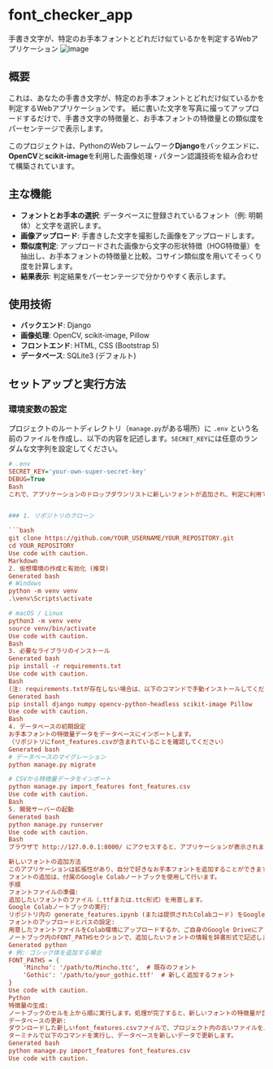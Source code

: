 # font_checker_app
手書き文字が、特定のお手本フォントとどれだけ似ているかを判定するWebアプリケーション
![image](https://github.com/user-attachments/assets/43c1d436-1002-4a10-b612-a72e40795962)


## 概要

これは、あなたの手書き文字が、特定のお手本フォントとどれだけ似ているかを判定するWebアプリケーションです。
紙に書いた文字を写真に撮ってアップロードするだけで、手書き文字の特徴量と、お手本フォントの特徴量との類似度をパーセンテージで表示します。

このプロジェクトは、PythonのWebフレームワーク**Django**をバックエンドに、**OpenCV**と**scikit-image**を利用した画像処理・パターン認識技術を組み合わせて構築されています。

## 主な機能

- **フォントとお手本の選択**: データベースに登録されているフォント（例: 明朝体）と文字を選択します。
- **画像アップロード**: 手書きした文字を撮影した画像をアップロードします。
- **類似度判定**: アップロードされた画像から文字の形状特徴（HOG特徴量）を抽出し、お手本フォントの特徴量と比較。コサイン類似度を用いてそっくり度を計算します。
- **結果表示**: 判定結果をパーセンテージで分かりやすく表示します。

## 使用技術

- **バックエンド**: Django
- **画像処理**: OpenCV, scikit-image, Pillow
- **フロントエンド**: HTML, CSS (Bootstrap 5)
- **データベース**: SQLite3 (デフォルト)

## セットアップと実行方法

### 環境変数の設定

プロジェクトのルートディレクトリ（`manage.py`がある場所）に `.env` という名前のファイルを作成し、以下の内容を記述します。`SECRET_KEY`には任意のランダムな文字列を設定してください。

```ini
# .env
SECRET_KEY='your-own-super-secret-key'
DEBUG=True
Bash
これで、アプリケーションのドロップダウンリストに新しいフォントが追加され、判定に利用できるようになります。


### 1. リポジトリのクローン

```bash
git clone https://github.com/YOUR_USERNAME/YOUR_REPOSITORY.git
cd YOUR_REPOSITORY
Use code with caution.
Markdown
2. 仮想環境の作成と有効化 (推奨)
Generated bash
# Windows
python -m venv venv
.\venv\Scripts\activate

# macOS / Linux
python3 -m venv venv
source venv/bin/activate
Use code with caution.
Bash
3. 必要なライブラリのインストール
Generated bash
pip install -r requirements.txt
Use code with caution.
Bash
(注: requirements.txtが存在しない場合は、以下のコマンドで手動インストールしてください)
Generated bash
pip install django numpy opencv-python-headless scikit-image Pillow
Use code with caution.
Bash
4. データベースの初期設定
お手本フォントの特徴量データをデータベースにインポートします。
（リポジトリにfont_features.csvが含まれていることを確認してください）
Generated bash
# データベースのマイグレーション
python manage.py migrate

# CSVから特徴量データをインポート
python manage.py import_features font_features.csv
Use code with caution.
Bash
5. 開発サーバーの起動
Generated bash
python manage.py runserver
Use code with caution.
Bash
ブラウザで http://127.0.0.1:8000/ にアクセスすると、アプリケーションが表示されます。

新しいフォントの追加方法
このアプリケーションは拡張性があり、自分で好きなお手本フォントを追加することができます。
フォントの追加は、付属のGoogle Colabノートブックを使用して行います。
手順
フォントファイルの準備:
追加したいフォントのファイル（.ttfまたは.ttc形式）を用意します。
Google Colabノートブックの実行:
リポジトリ内の generate_features.ipynb (または提供されたColabコード) をGoogle Colaboratoryで開きます。
フォントのアップロードとパスの設定:
用意したフォントファイルをColab環境にアップロードするか、ご自身のGoogle Driveにアップロードします。
ノートブック内のFONT_PATHSセクションで、追加したいフォントの情報を辞書形式で記述します。キーにフォント名、値にフォントファイルのパスを指定してください。
Generated python
# 例: ゴシック体を追加する場合
FONT_PATHS = {
    'Mincho': '/path/to/Mincho.ttc',  # 既存のフォント
    'Gothic': '/path/to/your_gothic.ttf'  # 新しく追加するフォント
}
Use code with caution.
Python
特徴量の生成:
ノートブックのセルを上から順に実行します。処理が完了すると、新しいフォントの特徴量が含まれたfont_features.csvファイルが生成され、自動的にダウンロードされます。
データベースの更新:
ダウンロードした新しいfont_features.csvファイルで、プロジェクト内の古いファイルを上書きします。
ターミナルで以下のコマンドを実行し、データベースを新しいデータで更新します。
Generated bash
python manage.py import_features font_features.csv
Use code with caution.

